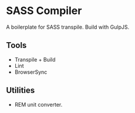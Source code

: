 # SASS Compiler

A boilerplate for SASS transpile. Build with GulpJS.

## Tools

- Transpile + Build
- Lint
- BrowserSync

## Utilities

- REM unit converter.
